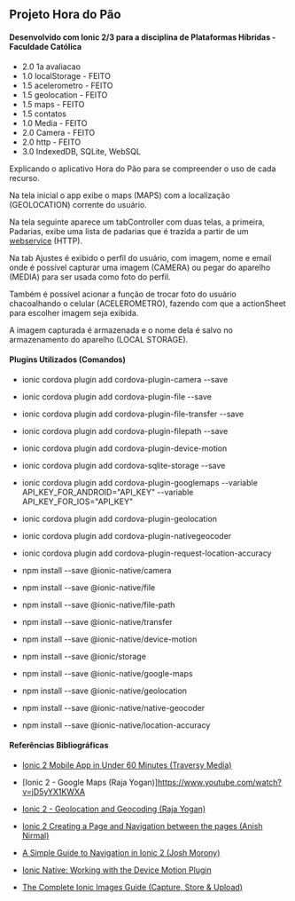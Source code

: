 ## Projeto Hora do Pão
#### Desenvolvido com Ionic 2/3 para a disciplina de Plataformas Híbridas - Faculdade Católica

* 2.0 1a avaliacao
* 1.0 localStorage - FEITO
* 1.5 acelerometro - FEITO
* 1.5 geolocation - FEITO
* 1.5 maps - FEITO
* 1.5 contatos
* 1.0 Media - FEITO
* 2.0 Camera - FEITO
* 2.0 http - FEITO
* 3.0 IndexedDB, SQLite, WebSQL


Explicando o aplicativo Hora do Pão para se compreender o uso de cada recurso.

Na tela inicial o app exibe o maps (MAPS) com a localização (GEOLOCATION) corrente do usuário.

Na tela seguinte aparece um tabController com duas telas, a primeira, Padarias, exibe uma lista de padarias que é trazida a partir de um [webservice](https://maps.googleapis.com/maps/api/place/textsearch/json?query=Padaria+in+Palmas-TO&key=AIzaSyAeJB8MoGIWW2-w6lGd-sLrDyEEKcHMlR8) (HTTP).

Na tab Ajustes é exibido o perfil do usuário, com imagem, nome e email onde é possível capturar uma imagem (CAMERA) ou pegar do aparelho (MEDIA) para ser usada como foto do perfil.

Também é possível acionar a função de trocar foto do usuário chacoalhando o celular (ACELEROMETRO), fazendo com que a actionSheet para escolher imagem seja exibida.

A imagem capturada é armazenada e o nome dela é salvo no armazenamento do aparelho (LOCAL STORAGE).

#### Plugins Utilizados (Comandos)

+ ionic cordova plugin add cordova-plugin-camera --save
+ ionic cordova plugin add cordova-plugin-file --save
+ ionic cordova plugin add cordova-plugin-file-transfer --save
+ ionic cordova plugin add cordova-plugin-filepath --save
+ ionic cordova plugin add cordova-plugin-device-motion
+ ionic cordova plugin add cordova-sqlite-storage --save
+ ionic cordova plugin add cordova-plugin-googlemaps --variable API_KEY_FOR_ANDROID="API_KEY" --variable API_KEY_FOR_IOS="API_KEY"
+ ionic cordova plugin add cordova-plugin-geolocation
+ ionic cordova plugin add cordova-plugin-nativegeocoder
+ ionic cordova plugin add cordova-plugin-request-location-accuracy

+ npm install --save @ionic-native/camera
+ npm install --save @ionic-native/file
+ npm install --save @ionic-native/file-path
+ npm install --save @ionic-native/transfer
+ npm install --save @ionic-native/device-motion
+ npm install --save @ionic/storage
+ npm install --save @ionic-native/google-maps
+ npm install --save @ionic-native/geolocation
+ npm install --save @ionic-native/native-geocoder
+ npm install --save @ionic-native/location-accuracy


#### Referências Bibliográficas

+ [Ionic 2 Mobile App in Under 60 Minutes (Traversy Media)](https://www.youtube.com/watch?v=ilM8YorL_jI)

+ [Ionic 2 - Google Maps (Raja Yogan)]https://www.youtube.com/watch?v=jD5yYX1KWXA

+ [Ionic 2 - Geolocation and Geocoding (Raja Yogan)](https://www.youtube.com/watch?v=YeVpQG4D7uo)

+ [Ionic 2 Creating a Page and Navigation between the pages (Anish Nirmal)](https://www.youtube.com/watch?v=JKa5lySRPZw)

+ [A Simple Guide to Navigation in Ionic 2 (Josh Morony)](https://www.joshmorony.com/a-simple-guide-to-navigation-in-ionic-2/)

+ [Ionic Native: Working with the Device Motion Plugin](http://blog.ionic.io/ionic-native-working-with-the-device-motion-plugin/)

+ [The Complete Ionic Images Guide (Capture, Store & Upload)](https://devdactic.com/ionic-2-images/)




